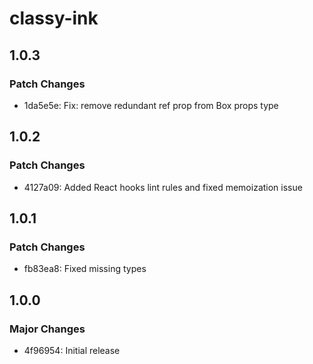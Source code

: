 # classy-ink

## 1.0.3

### Patch Changes

- 1da5e5e: Fix: remove redundant ref prop from Box props type

## 1.0.2

### Patch Changes

- 4127a09: Added React hooks lint rules and fixed memoization issue

## 1.0.1

### Patch Changes

- fb83ea8: Fixed missing types

## 1.0.0

### Major Changes

- 4f96954: Initial release
